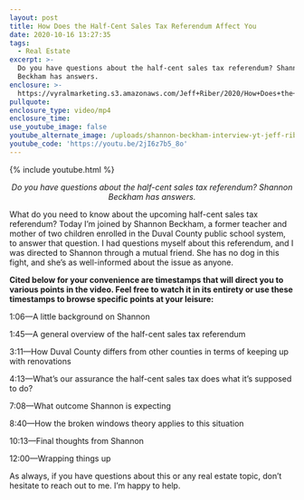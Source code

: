 ```yaml
---
layout: post
title: How Does the Half-Cent Sales Tax Referendum Affect You
date: 2020-10-16 13:27:35
tags:
  - Real Estate
excerpt: >-
  Do you have questions about the half-cent sales tax referendum? Shannon
  Beckham has answers.
enclosure: >-
  https://vyralmarketing.s3.amazonaws.com/Jeff+Riber/2020/How+Does+the+Half-Cent+Sales+Tax+Referendum+Affect+You.mp4
pullquote:
enclosure_type: video/mp4
enclosure_time:
use_youtube_image: false
youtube_alternate_image: /uploads/shannon-beckham-interview-yt-jeff-riber.jpg
youtube_code: 'https://youtu.be/2jI6z7b5_8o'
---
```


{% include youtube.html %}

<p style="text-align: center;"><em>Do you have questions about the half-cent sales tax referendum? Shannon Beckham has answers.</em></p>

What do you need to know about the upcoming half-cent sales tax referendum? Today I’m joined by Shannon Beckham, a former teacher and mother of two children enrolled in the Duval County public school system, to answer that question. I had questions myself about this referendum, and I was directed to Shannon through a mutual friend. She has no dog in this fight, and she’s as well-informed about the issue as anyone.&nbsp;

**Cited below for your convenience are timestamps that will direct you to various points in the video. Feel free to watch it in its entirety or use these timestamps to browse specific points at your leisure:**

1:06—A little background on Shannon

1:45—A general overview of the half-cent sales tax referendum

3:11—How Duval County differs from other counties in terms of keeping up with renovations

4:13—What’s our assurance the half-cent sales tax does what it’s supposed to do?

7:08—What outcome Shannon is expecting&nbsp;

8:40—How the broken windows theory applies to this situation

10:13—Final thoughts from Shannon

12:00—Wrapping things up

As always, if you have questions about this or any real estate topic, don’t hesitate to reach out to me. I’m happy to help.&nbsp;